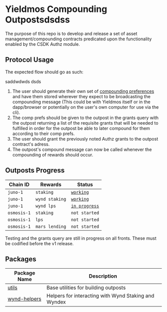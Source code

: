 # Yieldmos Compounding Outpostsdsdss

The purpose of this repo is to develop and release a set of asset management/compounding contracts predicated upon the functionality enabled by the CSDK Authz module.

## Protocol Usage
The expected flow should go as such:

saddwdwds
dsds
1. The user should generate their own set of [compounding preferences](./packages/utils/src/comp_prefs.rs) and have them stored wherever they expect to be broadcasting the compounding message (This could be with Yieldmos itself or in the dapp/browser or potentially on the user's own computer for use via the cli).
2. The comp prefs should be given to the outpost in the grants query with the outpost returning a list of the requisite grants that will be needed to fulfilled in order for the outpost be able to later compound for them according to their comp prefs.
3. The user should grant the previously noted Authz grants to the outpost contract's adress.
4. The outpost's compound message can now be called whenever the compounding of rewards should occur.

## Outposts Progress

| Chain ID    | Rewards        | Status                                        |
| ----------- | -------------- | --------------------------------------------- |
| `juno-1`    | `staking`      | [`working`](./contracts/junostake/README.md)  |
| `juno-1`    | `wynd staking` | [`working`](./contracts/wyndstake/README.md)  |
| `juno-1`    | `wynd lps`     | [`in progress`](./contracts/wyndlp/README.md) |
| `osmosis-1` | `staking`      | `not started`                                 |
| `osmosis-1` | `lps`          | `not started`                                 |
| `osmosis-1` | `mars lending` | `not started`                                 |

Testing and the grants query are still in progress on all fronts. These must be codified before the v1 release.

## Packages

| Package Name                                      | Description                                          |
| ------------------------------------------------- | ---------------------------------------------------- |
| [utils](./packages/utils/README.md)               | Base utilities for building outposts                 |
| [wynd-helpers](./packages/wynd-helpers/README.md) | Helpers for interacting with Wynd Staking and Wyndex |

